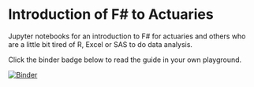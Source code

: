 # Introduction of F# to Actuaries
Jupyter notebooks for an introduction to F# for actuaries and others who are a little bit tired of R, Excel or SAS to do data analysis.

Click the binder badge below to read the guide in your own playground.
 
[![Binder](https://mybinder.org/badge_logo.svg)](https://mybinder.org/v2/gh/t4rzsan/fsharp-for-actuaries/870b44cfa99d97b4d507bae508447edc60eb256b)
